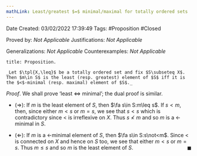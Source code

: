 ```yaml
---
mathLink: Least/greatest $=$ minimal/maximal for totally ordered sets
---
```



<div class="topSpace"></div>

Date Created: 03/02/2022 17:39:49
Tags: #Proposition #Closed 

Proved by: _Not Applicable_
Justifications: _Not Applicable_

Generalizations: _Not Applicable_
Counterexamples: _Not Applicable_

``` ad-Proposition
title: Proposition.

_Let $\tpl{X,\leq}$ be a totally ordered set and fix $S\subseteq X$. Then $m\in S$ is the least (resp. greatest) element of $S$ iff it is the $<$-minimal (resp. maximal) element of $S$._

```

_Proof_. We shall prove $\textrm{`}$least $\Leftrightarrow$ minimal$\textrm{'}$; the dual proof is similar.
* ($\Rightarrow$): If $m$ is the least element of $S$, then $\fa s\in S:m\leq s$. If $s<m$, then, since either $m<s$ or $m=s$, we see that $s<s$ which is contradictory since $<$ is irreflexive on $X$. Thus $s\not<m$ and so $m$ is a $<$-minimal in $S$.

* ($\Leftarrow$): If $m$ is a $<$-minimal element of $S$, then $\fa s\in S:s\not<m$. Since $<$ is connected on $X$ and hence on $S$ too, we see that either $m<s$ or $m=s$. Thus $m\leq s$ and so $m$ is the least element of $S$.<span style="float:right;">$\blacksquare$</span>
